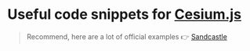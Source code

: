 # Useful code snippets for [Cesium.js](https://cesium.com/cesiumjs/)

> Recommend, here are a lot of official examples :point_right: [Sandcastle](https://sandcastle.cesium.com/)
